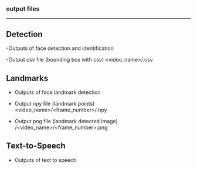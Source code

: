 ### output files

-----
## Detection
-Outputs of face detection and identification

-Output csv file (bounding box with csv)
<video_name>/.csv

## Landmarks
- Outputs of face landmark detection

- Output npy file (landmark points)  
<video_name>/<frame_number>/<id>.npy

- Output png file (landmark detected image)  
<frames>/<video_name>/<frame_number>.png

## Text-to-Speech
- Outputs of text to speech